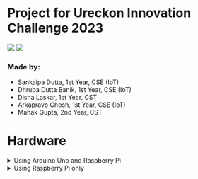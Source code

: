 # Project for Ureckon Innovation Challenge 2023
![](https://img.shields.io/badge/license-MIT-blue)
![](https://img.shields.io/badge/languages-arduino%2C%20python%2C%20sql-blue)
### Made by:
* Sankalpa Dutta, 1st Year, CSE (IoT)
* Dhruba Dutta Banik, 1st Year, CSE (IoT)
* Disha Laskar, 1st Year, CST
* Arkapravo Ghosh, 1st Year, CSE (IoT)
* Mahak Gupta, 2nd Year, CST

# Hardware
<details>
    <summary>Using Arduino Uno and Raspberry Pi</summary>

## Raspberry Pi
Configure the Raspberry Pi to run [this file](src/server/main.py) on boot. This file will capture data from Serial
Monitor and store it in a MariaDB Database.
## Arduino Uno
Upload the [Source Code](src/arduino/main) to Arduino Uno Board, then create the circuit as shown below:
<!--
![](src/arduino/circuit_diagram.png)
--->
<p align="center"><a><img height="500" src="https://raw.githubusercontent.com/Arkapravo-Ghosh/UIC-Project/main/src/arduino/circuit_diagram.png?token=GHSAT0AAAAAAB2RG62I6P4SJHPG74VOMBFCY7ITOVQ"></a>&nbsp;&nbsp;</p>

> This circuit will read the data from the IR sensors and send it to the Raspberry Pi via Serial Monitor.

</details>

<details>
    <summary>Using Raspberry Pi only</summary>

## Raspberry Pi
Configure the Raspberry Pi to run [this file](src/alternate/main.py) on boot. This file will capture data from the
IR sensors via GPIO Pins and store it in a MariaDB Database.

Refer to the following diagram for Rasberry Pi 4 Model B to understand GPIO Pins
<p align="center"><a><img height="500" src="https://raw.githubusercontent.com/Arkapravo-Ghosh/UIC-Project/main/src/alternate/GPIO-Pinout-Diagram-2.png?token=GHSAT0AAAAAAB2RG62I4ORLOWJWA5FS4FV2Y7ITVXQ"></a>&nbsp;&nbsp;</p>

* Connect Ground Pin of Raspberry Pi to the GND Pins of both the IR Sensors
* Similarly, connect any of the 5V Power pins of Raspberry Pi to the VCC Pins of both the IR Sensors
* Connect GPIO 22 (Pin 15) of Raspberry Pi to OUT Pin of the IR Sensor at Parking Slot 1
* Similarly, connect GPIO 23 (Pin 16) of Raspberry Pi to OUT Pin of the IR Sensor at Parking Slot 2

</details>

